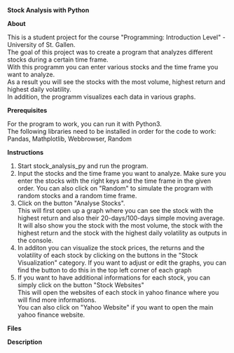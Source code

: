 **Stock Analysis with Python**

**About**

This is a student project for the course "Programming: Introduction Level" - University of St. Gallen.   
The goal of this project was to create a program that analyzes different stocks during a certain time frame.   
With this programm you can enter various stocks and the time frame you want to analyze.    
As a result you will see the stocks with the most volume, highest return and highest daily volatility.    
In addition, the programm visualizes each data in various graphs.   


**Prerequisites**

For the program to work, you can run it with Python3.   
The following libraries need to be installed in order for the code to work:   
Pandas, Mathplotlib, Webbrowser, Random

**Instructions**
1. Start stock_analysis_py and run the program.
2. Input the stocks and the time frame you want to analyze. Make sure you enter the stocks with the right keys and the time frame in the given order.
   You can also click on "Random" to simulate the program with random stocks and a random time frame.
3. Click on the button "Analyse Stocks".    
   This will first open up a graph where you can see the stock with the highest return and also their 20-days/100-days simple moving average.   
   It will also show you the stock with the most volume, the stock with the highest return and the stock with the highest daily volatility as outputs in the console.   
4. In additon you can visualize the stock prices, the returns and the volatility of each stock by clicking on the buttons in the "Stock Visualization" category.
   If you want to adjust or edit the graphs, you can find the button to do this in the top left corner of each graph
5. If you want to have additional informations for each stock, you can simply click on the button "Stock Websites"   
   This will open the websites of each stock in yahoo finance where you will find more informations.   
   You can also click on "Yahoo Website" if you want to open the main yahoo finance website.    

**Files**



**Description**

